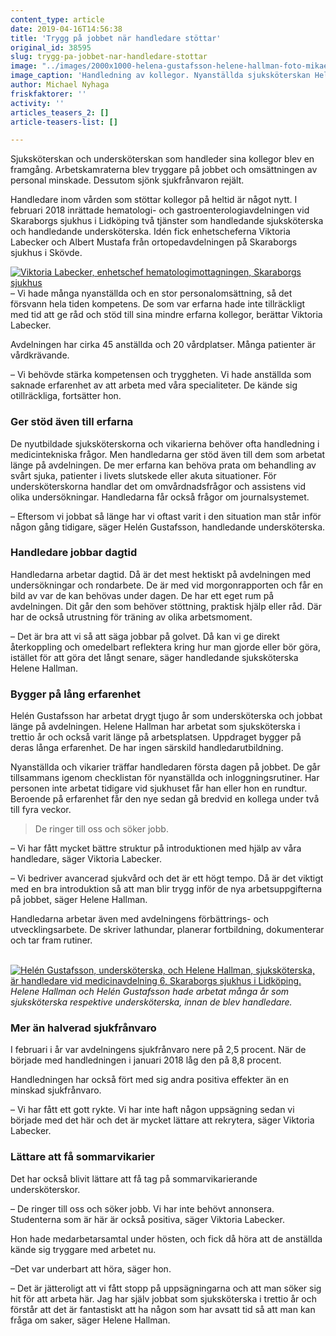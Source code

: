 ```yaml
---
content_type: article
date: 2019-04-16T14:56:38
title: 'Trygg på jobbet när handledare stöttar'
original_id: 38595
slug: trygg-pa-jobbet-nar-handledare-stottar
image: "../images/2000x1000-helena-gustafsson-helene-hallman-foto-mikael-sjomark.jpg"
image_caption: 'Handledning av kollegor. Nyanställda sjuksköterskan Helena Gustafsson får en instruktion av handledaren och sjuksköterskan Helene Hallman i hur man bereder en antibiotikainfusion. '
author: Michael Nyhaga
friskfaktorer: ''
activity: ''
articles_teasers_2: []
article-teasers-list: []

---
```


Sjuksköterskan och undersköterskan som handleder sina kollegor blev en framgång. Arbetskamraterna blev tryggare på jobbet och omsättningen av personal minskade. Dessutom sjönk sjukfrånvaron rejält.

Handledare inom vården som stöttar kollegor på heltid är något nytt. I februari 2018 inrättade hematologi- och gastroenterologiavdelningen vid Skaraborgs sjukhus i Lidköping två tjänster som handledande sjuksköterska och handledande undersköterska. Idén fick enhetscheferna Viktoria Labecker och Albert Mustafa från ortopedavdelningen på Skaraborgs sjukhus i Skövde.

[![Viktoria Labecker, enhetschef hematologimottagningen, Skaraborgs sjukhus](https://www.suntarbetsliv.se/wp-content/uploads/2019/04/200x220-viktoria-labecker.jpg)](https://www.suntarbetsliv.se/wp-content/uploads/2019/04/200x220-viktoria-labecker.jpg)– Vi hade många nyanställda och en stor personalomsättning, så det försvann hela tiden kompetens. De som var erfarna hade inte tillräckligt med tid att ge råd och stöd till sina mindre erfarna kollegor, berättar Viktoria Labecker.

Avdelningen har cirka 45 anställda och 20 vårdplatser. Många patienter är vårdkrävande.

– Vi behövde stärka kompetensen och tryggheten. Vi hade anställda som saknade erfarenhet av att arbeta med våra specialiteter. De kände sig otillräckliga, fortsätter hon.

### Ger stöd även till erfarna

De nyutbildade sjuksköterskorna och vikarierna behöver ofta handledning i medicintekniska frågor. Men handledarna ger stöd även till dem som arbetat länge på avdelningen. De mer erfarna kan behöva prata om behandling av svårt sjuka, patienter i livets slutskede eller akuta situationer. För undersköterskorna handlar det om omvårdnadsfrågor och assistens vid olika undersökningar. Handledarna får också frågor om journalsystemet.

– Eftersom vi jobbat så länge har vi oftast varit i den situation man står inför någon gång tidigare, säger Helén Gustafsson, handledande undersköterska.

### Handledare jobbar dagtid

Handledarna arbetar dagtid. Då är det mest hektiskt på avdelningen med undersökningar och rondarbete. De är med vid morgonrapporten och får en bild av var de kan behövas under dagen. De har ett eget rum på avdelningen. Dit går den som behöver stöttning, praktisk hjälp eller råd. Där har de också utrustning för träning av olika arbetsmoment.

– Det är bra att vi så att säga jobbar på golvet. Då kan vi ge direkt återkoppling och omedelbart reflektera kring hur man gjorde eller bör göra, istället för att göra det långt senare, säger handledande sjuksköterska Helene Hallman.

### Bygger på lång erfarenhet

Helén Gustafsson har arbetat drygt tjugo år som undersköterska och jobbat länge på avdelningen. Helene Hallman har arbetat som sjuksköterska i trettio år och också varit länge på arbetsplatsen. Uppdraget bygger på deras långa erfarenhet. De har ingen särskild handledarutbildning.

Nyanställda och vikarier träffar handledaren första dagen på jobbet. De går tillsammans igenom checklistan för nyanställda och inloggningsrutiner. Har personen inte arbetat tidigare vid sjukhuset får han eller hon en rundtur. Beroende på erfarenhet får den nye sedan gå bredvid en kollega under två till fyra veckor.

> De ringer till oss och söker jobb.

– Vi har fått mycket bättre struktur på introduktionen med hjälp av våra handledare, säger Viktoria Labecker.

– Vi bedriver avancerad sjukvård och det är ett högt tempo. Då är det viktigt med en bra introduktion så att man blir trygg inför de nya arbetsuppgifterna på jobbet, säger Helene Hallman.

Handledarna arbetar även med avdelningens förbättrings- och utvecklingsarbete. De skriver lathundar, planerar fortbildning, dokumenterar och tar fram rutiner.

[  
![Helén Gustafsson, undersköterska, och Helene Hallman, sjuksköterska, är handledare vid medicinavdelning 6, Skaraborgs sjukhus i Lidköping.](https://www.suntarbetsliv.se/wp-content/uploads/2019/04/750x400-helen-gustafsson-helene-hallman-foto-mikael-sjomark.jpg)](https://www.suntarbetsliv.se/wp-content/uploads/2019/04/750x400-helen-gustafsson-helene-hallman-foto-mikael-sjomark.jpg)_Helene Hallman och Helén Gustafsson hade arbetat många år som sjuksköterska respektive undersköterska, innan de blev handledare._

### Mer än halverad sjukfrånvaro

I februari i år var avdelningens sjukfrånvaro nere på 2,5 procent. När de började med handledningen i januari 2018 låg den på 8,8 procent.

Handledningen har också fört med sig andra positiva effekter än en minskad sjukfrånvaro.

– Vi har fått ett gott rykte. Vi har inte haft någon uppsägning sedan vi började med det här och det är mycket lättare att rekrytera, säger Viktoria Labecker.

### Lättare att få sommarvikarier

Det har också blivit lättare att få tag på sommarvikarierande undersköterskor.

– De ringer till oss och söker jobb. Vi har inte behövt annonsera. Studenterna som är här är också positiva, säger Viktoria Labecker.

Hon hade medarbetarsamtal under hösten, och fick då höra att de anställda kände sig tryggare med arbetet nu.

–Det var underbart att höra, säger hon.

– Det är jätteroligt att vi fått stopp på uppsägningarna och att man söker sig hit för att arbeta här. Jag har själv jobbat som sjuksköterska i trettio år och förstår att det är fantastiskt att ha någon som har avsatt tid så att man kan fråga om saker, säger Helene Hallman.

